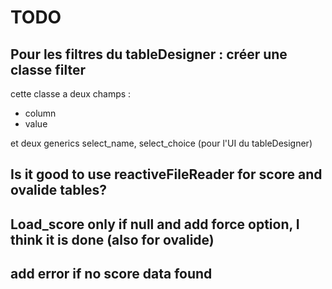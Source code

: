 # TODO

## Pour les filtres du tableDesigner : créer une classe filter

cette classe a deux champs :
+ column
+ value

et deux generics select_name, select_choice (pour l'UI du tableDesigner)

## Is it good to use reactiveFileReader for score and ovalide tables?

## Load_score only if null and add force option, I think it is done (also for ovalide)

## add error if no score data found


